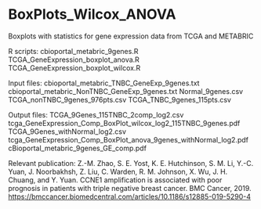 # BoxPlots_Wilcox_ANOVA
Boxplots with statistics for gene expression data from TCGA and METABRIC

R scripts:
cbioportal_metabric_9genes.R
TCGA_GeneExpression_boxplot_anova.R
TCGA_GeneExpression_boxplot_wilcox.R

Input files:
cbioportal_metabric_TNBC_GeneExp_9genes.txt
cbioportal_metabric_NonTNBC_GeneExp_9genes.txt
Normal_9genes.csv
TCGA_nonTNBC_9genes_976pts.csv
TCGA_TNBC_9genes_115pts.csv

Output files:
TCGA_9Genes_115TNBC_2comp_log2.csv
tcga_GeneExpression_Comp_BoxPlot_wilcox_log2_115TNBC_9genes.pdf
TCGA_9Genes_withNormal_log2.csv
tcga_GeneExpression_Comp_BoxPlot_anova_9genes_withNormal_log2.pdf
cBioportal_metabric_9genes_GE_comp.pdf

Relevant publication: Z.-M. Zhao, S. E. Yost, K. E. Hutchinson, S. M. Li, Y.-C. Yuan, J. Noorbakhsh, Z. Liu, C. Warden, R. M. Johnson, X. Wu, J. H. Chuang, and Y. Yuan. CCNE1 amplification is associated with poor prognosis in patients with triple negative breast cancer. BMC Cancer, 2019. https://bmccancer.biomedcentral.com/articles/10.1186/s12885-019-5290-4
